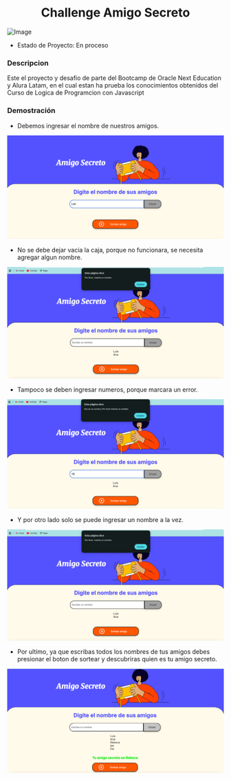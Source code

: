 <h1 align="center">Challenge Amigo Secreto</h1>

![Image](https://cdn1.gnarususercontent.com.br/6/409216/3ac446bc-bb20-4fbf-95a4-0a21c7abd066.png)

- Estado de Proyecto: En proceso

<h3>Descripcion</h3>
<p> Este el proyecto y desafio de parte del Bootcamp de Oracle Next Education y Alura Latam, en el cual estan ha prueba los conocimientos obtenidos del Curso de Logica de Programcion con Javascript </p>

<h3>Demostración</h3>

- Debemos ingresar el nombre de nuestros amigos. 

![Image](https://github.com/JLReyesBarrientos/challenge-amigo-secreto_JoseLuis/blob/main/Captura%20de%20Pantalla%202025-03-10%20a%20la(s)%2021.23.18.png)

- No se debe dejar vacia la caja, porque no funcionara, se necesita agregar algun nombre.

![Image](https://github.com/JLReyesBarrientos/challenge-amigo-secreto_JoseLuis/blob/main/Captura%20de%20Pantalla%202025-03-10%20a%20la(s)%2021.23.46.png)

- Tampoco se deben ingresar numeros, porque marcara un error.

![Image](https://github.com/JLReyesBarrientos/challenge-amigo-secreto_JoseLuis/blob/main/Captura%20de%20Pantalla%202025-03-10%20a%20la(s)%2021.24.49.png)

- Y por otro lado solo se puede ingresar un nombre a la vez.

![Image](https://github.com/JLReyesBarrientos/challenge-amigo-secreto_JoseLuis/blob/main/Captura%20de%20Pantalla%202025-03-10%20a%20la(s)%2021.23.46.png)

- Por ultimo, ya que escribas todos los nombres de tus amigos debes presionar el boton de sortear y descubriras quien es tu amigo secreto.

![Image](https://github.com/JLReyesBarrientos/challenge-amigo-secreto_JoseLuis/blob/main/Captura%20de%20Pantalla%202025-03-10%20a%20la(s)%2021.30.04.png)







